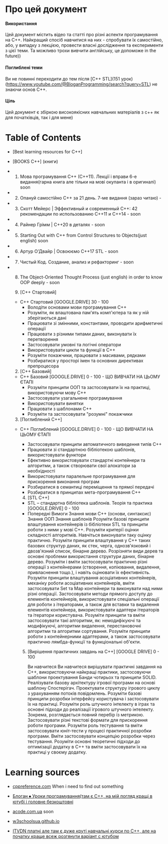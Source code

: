 # Про цей документ

#### Використання
Цей документ містить відео та статті про різні аспекти програмування на C++. Найкращий спосіб навчитися на них - спробувати їх самостійно, або, у випадку з лекцією, провести власні дослідження та експерименти з цієї теми. 
Та можливо трохи вивчити англійську, це допоможе in the future))

#### Поглиблені теми
Ви не повинні переходити до тем після [C++ STL](151 урок)(https://www.youtube.com/@BloganProgramming/search?query=STL) не знаючи основ C++.

#### Ціль
Цей документ є збіркою високоякісних навчальних матеріалів з c++ як для початківців, так і для мене)

# Table of Contents

* [Best learning resources for C++]
* [BOOKS C++] (книги)
*  1. Мова програмування C++ (C++11). Лекції і вправи 6-е видання(гарна книга але тільки на мові окупанта і в оригиналі) soon
*  2. Опануй самостійно C++ за 21 день. 7-ме видання (зараз читаю) - 
*  3. Скотт Мейерс | Эффективный и современный С++: 42 рекомендации по использованию C++11 и C++14 - soon
*  4. Райнер Грімм | С++20 в деталях - soon
*  5. Starting Out with C++ from Control Structures to Objects(just english) soon
*  6. Артур О’Двайр | Освоюємо C++17 STL - soon
*  7. Чистый Код. Создание, анализ и рефакторинг - soon
*  8. The Object-Oriented Thought Process (just english) in order to know OOP deeply - soon


     1.   [C++ Стартовий]
            
    * C++ Стартовий [GOOGLE.DRIVE] 30 - 100
      * Володіти основами мови програмування С++
      * Розуміти, як влаштована пам'ять комп'ютера та як у ній зберігаються дані
      * Працювати зі змінними, константами, проводити арифметичні операції
      * Працювати з різними типами даних, виконувати їх перетворення
      * Застосовувати умовні та логічні оператори
      * Використовувати цикли та функції в С++
      * Розуміти покажчики, працювати з масивами, рядками
      * Розбиратися у просторі імен та основних директивах препроцесора
       
     2. [C++ Базовий]
         
    * C++ Базовий [GOOGLE.DRIVE] 0 - 100
                       - ЩО ВИВЧАТИ НА ЦЬОМУ ЄТАПІ
       * Розуміти принципи ООП та застосовувати їх на практиці, використовуючи мову С++
       * Застосовувати узагальнене програмування
       * Використовувати винятки
       * Працювати з шаблонами С++
       * Розуміти та застосовувати "розумні" покажчики
 
     3. [Поглиблений C++]
    * C++ Поглиблений [GOOGLE.DRIVE] 0 - 100
                      - ЩО ВИВЧАТИ НА ЦЬОМУ ЄТАПІ
      
       * Застосовувати принципи автоматичного виведення типів С++
       * Працювати зі стандартною бібліотекою шаблонів, використовувати функтори
       * Ефективно використовувати стандартні контейнери та алгоритми, а також створювати свої алокатори за необхідності
       * Використовувати паралельне програмування для прискорення виконання програм
       * Розбиратися в семантиці переміщення та прямої передачі
       * Розбиратися в принципах мета-програмування С++

      4.    [STL C++]
       * STL – стандартна бібліотека шаблонів. Теорія та практика [GOOGLE.DRIVE] 0 - 100
       * Попередні Вимоги
             Знання мови С++ (основи, синтаксис)
             Знання ООП
             Знання шаблонів
          Розуміти базові принципи влаштування контейнерів із бібліотеки STL та принципи роботи з ними у мові C++.
          Розуміти критерії оцінки складності алгоритмів. Навчіться виконувати таку оцінку практично.
          Розуміти принципи влаштування у C++ таких базових структур даних, як стек, черга, однозв'язковий і двозв'язний список, бінарне дерево.
          Розрізняти види дерев та основні проблеми використання структури даних, бінарне дерево.
          Розуміти і вміти застосовувати практично різні операції з контейнерами (створення, копіювання, видалення, привласнення тощо.), і навіть оцінювати їх ефективність.
          Розуміти принципи влаштування асоціативних контейнерів, механіку роботи асоціативних контейнерів, вміти застосовувати Set та Map контейнери та виконувати над ними різні операції.
          Застосовувати методи прямого доступу до елементів контейнерів, використовувати спеціальні операції для роботи з ітераторами, а також для вставки та видалення елементів контейнера, використовувати адаптери ітераторів та ітератори користувача.
          Розуміти принципи та вміти застосовувати такі алгоритми, як: немодифікуючі та модифікуючі, алгоритми видалення, перестановочні алгоритми та алгоритми сортування.
          Розуміти принципи роботи з контейнерними адаптерами, а також застосовувати практично лямбда-функції та функціональні об'єкти.

       5.   [Вирішення практичних завдань на C++] [GOOGLE DRIVE] 0 - 100

             Ви навчитеся
         Ви навчитеся вирішувати практичні завдання на С++, використовуючи найкращі практики, застосовуючи шаблони проектування Банди чотирьох та принципи SOLID.
         Реалізувати базову архітектуру ігрової програми на основі шаблону Спостерігач.
         Проектувати структуру ігрового циклу з урахуванням потоків повідомлень.
         Розуміти базові принципи розробки інтерфейсу користувача і застосовувати їх на практиці.
         Розуміти роль штучного інтелекту в іграх та основні підходи до реалізації ігрового штучного інтелекту. Зокрема, розглядається повний перебір із метрикою.
         Застосовувати різні текстові формати для прискорення роботи програми.
         Розуміти роль тестування та вміти застосовувати юніт-тести у процесі практичної розробки програми.
         Вміти застосовувати концепцію розробки через тестування.
         Розуміти основні теоретичні підходи до оптимізації додатку в С++ та вміти застосовувати їх на практиці у своєму додатку.


  


# Learning sources

- [cppreference.com](https://en.cppreference.com/w/) When i need to find out something

- [Блоган ⦁ Уроки програмування(там є С++, на мій погляд кращі в ютубі і головне безкоштовні](https://www.youtube.com/@BloganProgramming)

- [acode.com.ua](https://acode.com.ua/uroki-po-cpp/) soon

- [w3schoolsua.github.io](https://w3schoolsua.github.io/cpp/cpp_getstarted.html#gsc.tab=0)

- [ITVDN платні але там є дуже круті навчальні курси по С++, але на початку краще всеж розгянути варіант с ютубом](https://itvdn.com/ua/specialities/cplspls)



